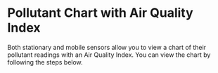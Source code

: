 # Pollutant Chart with Air Quality Index

Both stationary and mobile sensors allow you to view a chart of their pollutant readings with an Air Quality Index. You can view the chart by following the steps below.
